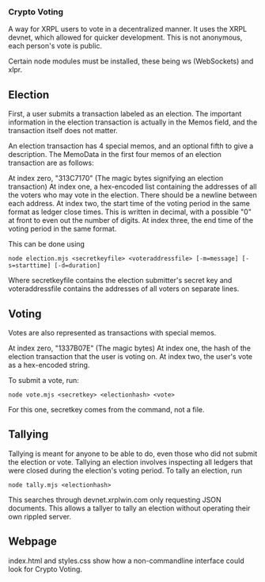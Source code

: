 ### Crypto Voting

A way for XRPL users to vote in a decentralized manner. It uses the XRPL devnet, which allowed for quicker development. This is not anonymous, each person's vote is public.

Certain node modules must be installed, these being ws (WebSockets) and xlpr.

## Election

First, a user submits a transaction labeled as an election. The important information in the election transaction is actually in the Memos field, and the transaction itself does not matter.

An election transaction has 4 special memos, and an optional fifth to give a description. The MemoData in the first four memos of an election transaction are as follows:

At index zero, "313C7170" (The magic bytes signifying an election transaction)
At index one, a hex-encoded list containing the addresses of all the voters who may vote in the election. There should be a newline between each address.
At index two, the start time of the voting period in the same format as ledger close times. This is written in decimal, with a possible "0" at front to even out the number of digits.
At index three, the end time of the voting period in the same format.

This can be done using

`node election.mjs <secretkeyfile> <voteraddressfile> [-m=message] [-s=starttime] [-d=duration]`

Where secretkeyfile contains the election submitter's secret key and voteraddressfile contains the addresses of all voters on separate lines.

## Voting

Votes are also represented as transactions with special memos.

At index zero, "1337B07E" (The magic bytes)
At index one, the hash of the election transaction that the user is voting on.
At index two, the user's vote as a hex-encoded string.

To submit a vote, run:

`node vote.mjs <secretkey> <electionhash> <vote>`

For this one, secretkey comes from the command, not a file.

## Tallying

Tallying is meant for anyone to be able to do, even those who did not submit the election or vote. Tallying an election involves inspecting all ledgers that were closed during the election's voting period. To tally an election, run

`node tally.mjs <electionhash>`

This searches through devnet.xrplwin.com only requesting JSON documents. This allows a tallyer to tally an election without operating their own rippled server.

## Webpage

index.html and styles.css show how a non-commandline interface could look for Crypto Voting.
